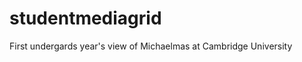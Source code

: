 studentmediagrid
================

First undergards year's view of Michaelmas at Cambridge University
